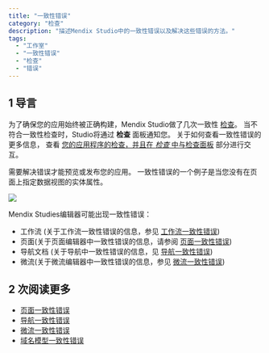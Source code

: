 ```yaml
---
title: "一致性错误"
category: "检查"
description: "描述Mendix Studio中的一致性错误以及解决这些错误的方法。"
tags:
  - "工作室"
  - "一致性错误"
  - "检查"
  - "错误"
---
```


## 1 导言

为了确保您的应用始终被正确构建，Mendix Studio做了几次一致性 [检查](checks)。 当不符合一致性检查时，Studio将通过 **检查** 面板通知您。 关于如何查看一致性错误的更多信息， 查看 [您的应用程序的检查，并且在 *检查* 中与检查面板](checks#viewing-checks) 部分进行交互。

需要解决错误才能预览或发布您的应用。 一致性错误的一个例子是当您没有在页面上指定数据视图的实体属性。

![](attachments/consistency-errors/data-view-no-entity.png)

Mendix Studies编辑器可能出现一致性错误：

* 工作流 (关于工作流一致性错误的信息，参见 [工作流一致性错误](consistency-errors-workflows))
* 页面(关于页面编辑器中一致性错误的信息，请参阅 [页面一致性错误](consistency-errors-pages))
* 导航文档 (关于导航中一致性错误的信息，见 [导航一致性错误](consistency-errors-navigation))
* 微流(关于微流编辑器中一致性错误的信息，参见 [微流一致性错误](consistency-errors-microflows))

## 2 次阅读更多

* [页面一致性错误](consistency-errors-pages)
* [导航一致性错误](consistency-errors-navigation)
* [微流一致性错误](consistency-errors-microflows)
* [域名模型一致性错误](consistency-errors-domain-model) 